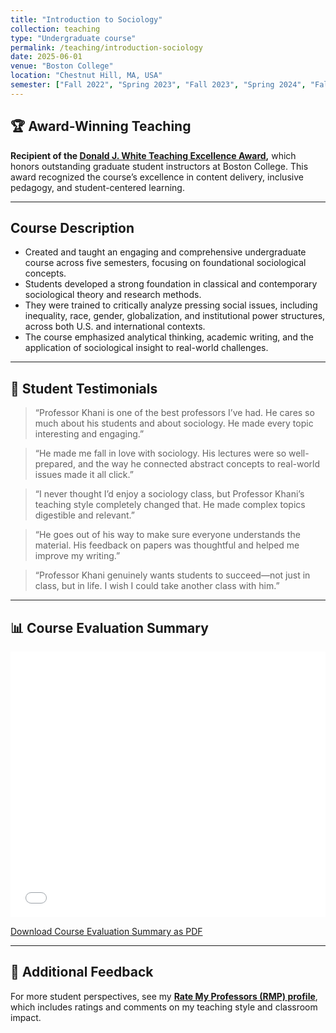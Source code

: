 ```yaml
---
title: "Introduction to Sociology"
collection: teaching
type: "Undergraduate course"
permalink: /teaching/introduction-sociology
date: 2025-06-01
venue: "Boston College"
location: "Chestnut Hill, MA, USA"
semester: ["Fall 2022", "Spring 2023", "Fall 2023", "Spring 2024", "Fall 2024"]
---
```


## 🏆 Award-Winning Teaching

**Recipient of the [Donald J. White Teaching Excellence Award]([https://www.bc.edu/bc-web/schools/mcas/sites/sociology/undergraduate/teaching-awards.html](https://www.bc.edu/bc-web/academics/sites/center-for-teaching-excellence/programs-events/graduate-student-programs/graduate-student-teaching-recognition-ceremony.html)),** which honors outstanding graduate student instructors at Boston College. This award recognized the course’s excellence in content delivery, inclusive pedagogy, and student-centered learning.

---

## Course Description

- Created and taught an engaging and comprehensive undergraduate course across five semesters, focusing on foundational sociological concepts.
- Students developed a strong foundation in classical and contemporary sociological theory and research methods.
- They were trained to critically analyze pressing social issues, including inequality, race, gender, globalization, and institutional power structures, across both U.S. and international contexts.
- The course emphasized analytical thinking, academic writing, and the application of sociological insight to real-world challenges.

---

## 📣 Student Testimonials

> “Professor Khani is one of the best professors I’ve had. He cares so much about his students and about sociology. He made every topic interesting and engaging.”

> “He made me fall in love with sociology. His lectures were so well-prepared, and the way he connected abstract concepts to real-world issues made it all click.”

> “I never thought I’d enjoy a sociology class, but Professor Khani’s teaching style completely changed that. He made complex topics digestible and relevant.”

> “He goes out of his way to make sure everyone understands the material. His feedback on papers was thoughtful and helped me improve my writing.”

> “Professor Khani genuinely wants students to succeed—not just in class, but in life. I wish I could take another class with him.”

---

## 📊 Course Evaluation Summary

<iframe src="/files/Intro%20Sociology%20Dashboard.pdf" width="100%" height="425px" frameborder="0.5">
  <p>Your browser does not support PDFs. 
  <a href="/files/Intro%20Sociology%20Dashboard.pdf">Download the PDF</a>.</p>
</iframe>

[Download Course Evaluation Summary as PDF](/files/Intro%20Sociology%20Dashboard.pdf)

---

## 🌟 Additional Feedback

For more student perspectives, see my **[Rate My Professors (RMP) profile](https://www.ratemyprofessors.com/professor/2845713)**, which includes ratings and comments on my teaching style and classroom impact.
